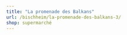 ```yaml
---
title: "La promenade des Balkans"
url: /bischheim/la-promenade-des-balkans-3/
shop: supermarché
---
```

